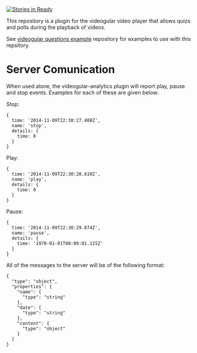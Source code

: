 [![Stories in Ready](https://badge.waffle.io/soton-ecs-2014-gdp-12/videogular-questions.png?label=ready&title=Ready)](https://waffle.io/soton-ecs-2014-gdp-12/videogular-questions)

This repository is a plugin for the videogular video player that allows quizs and polls during the playback of videos.

See [videogular questions example](https://github.com/soton-ecs-2014-gdp-12/videogular-questions-example) repository for examples to use with this repsitory.

# Server Comunication

When used alone, the videogular-analytics plugin will report play, pause and
stop events. Examples for each of these are given below:

Stop:
```
{
  time: '2014-11-09T22:30:27.408Z',
  name: 'stop',
  details: {
    time: 0
  }
}
```

Play:
```
{
  time: '2014-11-09T22:30:28.610Z',
  name: 'play',
  details: {
    time: 0
  }
}
```

Pause:
```
{
  time: '2014-11-09T22:30:29.874Z',
  name: 'pause',
  details: {
    time: '1970-01-01T00:00:01.125Z'
  }
}
```

All of the messages to the server will be of the following format:

```
{
  "type": "object",
  "properties": {
    "name": {
      "type": "string"
    },
    "date": {
      "type": "string"
    },
    "content": {
      "type": "object"
    }
  }
}
```
